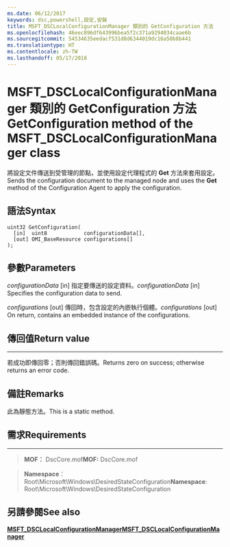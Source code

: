 ```yaml
---
ms.date: 06/12/2017
keywords: dsc,powershell,設定,安裝
title: MSFT_DSCLocalConfigurationManager 類別的 GetConfiguration 方法
ms.openlocfilehash: 46eec896df643996bea5f2c371a9294034caae6b
ms.sourcegitcommit: 54534635eedacf531d8d6344019dc16a50b8b441
ms.translationtype: HT
ms.contentlocale: zh-TW
ms.lasthandoff: 05/17/2018
---
```

# <a name="getconfiguration-method-of-the-msftdsclocalconfigurationmanager-class"></a><span data-ttu-id="6401f-103">MSFT_DSCLocalConfigurationManager 類別的 GetConfiguration 方法</span><span class="sxs-lookup"><span data-stu-id="6401f-103">GetConfiguration method of the MSFT_DSCLocalConfigurationManager class</span></span>

<span data-ttu-id="6401f-104">將設定文件傳送到受管理的節點，並使用設定代理程式的 **Get** 方法來套用設定。</span><span class="sxs-lookup"><span data-stu-id="6401f-104">Sends the configuration document to the managed node and uses the **Get** method of the Configuration Agent to apply the configuration.</span></span>

<a name="syntax"></a><span data-ttu-id="6401f-105">語法</span><span class="sxs-lookup"><span data-stu-id="6401f-105">Syntax</span></span>
------

```mof
uint32 GetConfiguration(
  [in]  uint8            configurationData[],
  [out] OMI_BaseResource configurations[]
);
```

<a name="parameters"></a><span data-ttu-id="6401f-106">參數</span><span class="sxs-lookup"><span data-stu-id="6401f-106">Parameters</span></span>
----------

<span data-ttu-id="6401f-107">*configurationData* \[in\] 指定要傳送的設定資料。</span><span class="sxs-lookup"><span data-stu-id="6401f-107">*configurationData* \[in\] Specifies the configuration data to send.</span></span>

<span data-ttu-id="6401f-108">*configurations* \[out\] 傳回時，包含設定的內嵌執行個體。</span><span class="sxs-lookup"><span data-stu-id="6401f-108">*configurations* \[out\] On return, contains an embedded instance of the configurations.</span></span>

## <a name="return-value"></a><span data-ttu-id="6401f-109">傳回值</span><span class="sxs-lookup"><span data-stu-id="6401f-109">Return value</span></span>
------------

<span data-ttu-id="6401f-110">若成功即傳回零；否則傳回錯誤碼。</span><span class="sxs-lookup"><span data-stu-id="6401f-110">Returns zero on success; otherwise returns an error code.</span></span>

## <a name="remarks"></a><span data-ttu-id="6401f-111">備註</span><span class="sxs-lookup"><span data-stu-id="6401f-111">Remarks</span></span>

<span data-ttu-id="6401f-112">此為靜態方法。</span><span class="sxs-lookup"><span data-stu-id="6401f-112">This is a static method.</span></span>

## <a name="requirements"></a><span data-ttu-id="6401f-113">需求</span><span class="sxs-lookup"><span data-stu-id="6401f-113">Requirements</span></span>
------------
><span data-ttu-id="6401f-114">**MOF：** DscCore.mof</span><span class="sxs-lookup"><span data-stu-id="6401f-114">**MOF:** DscCore.mof</span></span>

><span data-ttu-id="6401f-115">**Namespace**：Root\Microsoft\Windows\DesiredStateConfiguration</span><span class="sxs-lookup"><span data-stu-id="6401f-115">**Namespace**: Root\Microsoft\Windows\DesiredStateConfiguration</span></span>


## <a name="see-also"></a><span data-ttu-id="6401f-116">另請參閱</span><span class="sxs-lookup"><span data-stu-id="6401f-116">See also</span></span>


[<span data-ttu-id="6401f-117">**MSFT_DSCLocalConfigurationManager**</span><span class="sxs-lookup"><span data-stu-id="6401f-117">**MSFT_DSCLocalConfigurationManager**</span></span>](msft-dsclocalconfigurationmanager.md)